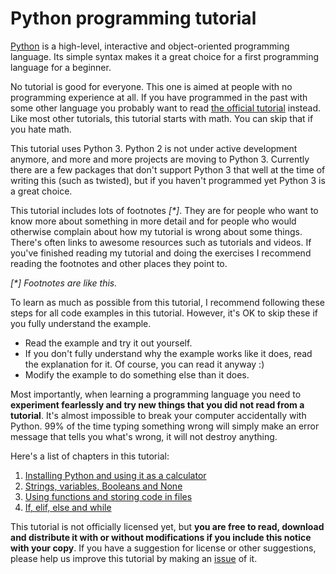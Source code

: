 # Python programming tutorial

[Python](https://en.wikipedia.org/wiki/Python_\(programming_language\)) is a high-level, interactive and object-oriented programming language. Its simple syntax makes it a great choice for a first programming language for a beginner.

No tutorial is good for everyone. This one is aimed at people with no programming experience at all. If you have programmed in the past with some other language you probably want to read [the official tutorial](https://docs.python.org/3/tutorial/) instead. Like most other tutorials, this tutorial starts with math. You can skip that if you hate math.

This tutorial uses Python 3. Python 2 is not under active development anymore, and more and more projects are moving to Python 3. Currently there are a few packages that don't support Python 3 that well at the time of writing this (such as twisted), but if you haven't programmed yet Python 3 is a great choice.

This tutorial includes lots of footnotes _[*]_. They are for people who want to know more about something in more detail and for people who would otherwise complain about how my tutorial is wrong about some things. There's often links to awesome resources such as tutorials and videos. If you've finished reading my tutorial and doing the exercises I recommend reading the footnotes and other places they point to.

_[*] Footnotes are like this._

To learn as much as possible from this tutorial, I recommend following these steps for all code examples in this tutorial. However, it's OK to skip these if you fully understand the example.

- Read the example and try it out yourself.
- If you don't fully understand why the example works like it does, read the explanation for it. Of course, you can read it anyway :)
- Modify the example to do something else than it does.

Most importantly, when learning a programming language you need to **experiment fearlessly and try new things that you did not read from a tutorial**. It's almost impossible to break your computer accidentally with Python. 99% of the time typing something wrong will simply make an error message that tells you what's wrong, it will not destroy anything.

Here's a list of chapters in this tutorial:

1. [Installing Python and using it as a calculator](1.md)
2. [Strings, variables, Booleans and None](2.md)
3. [Using functions and storing code in files](3.md)
4. [If, elif, else and while](4.md)

This tutorial is not officially licensed yet, but **you are free to read, download and distribute it with or without modifications if you include this notice with your copy**. If you have a suggestion for license or other suggestions, please help us improve this tutorial by making an [issue](https://github.com/Akuli/python-tutorial/issues) of it.
